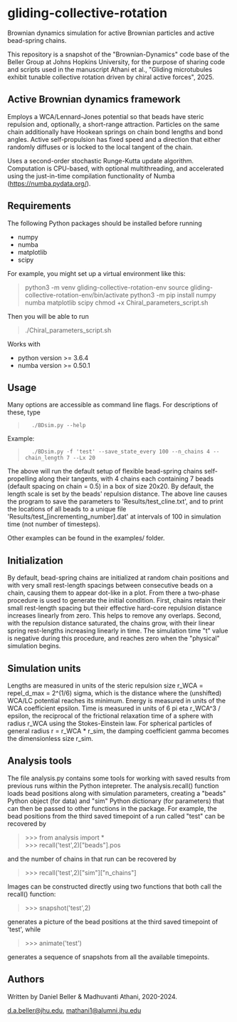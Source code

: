 # gliding-collective-rotation

Brownian dynamics simulation for active Brownian particles and
active bead-spring chains.

This repository is a snapshot of the "Brownian-Dynamics" code base of the Beller Group at Johns Hopkins University, for the purpose of sharing code and scripts used in the manuscript Athani et al., "Gliding microtubules exhibit tunable collective rotation driven by chiral active forces", 2025. 

## Active Brownian dynamics framework

Employs a WCA/Lennard-Jones potential so that beads have steric repulsion
and, optionally, a short-range attraction. Particles on the same chain
additionally have Hookean springs on chain bond lengths and bond angles.
Active self-propulsion has fixed speed and a direction that either
randomly diffuses or is locked to the local tangent of the chain.

Uses a second-order stochastic Runge-Kutta update algorithm. Computation
is CPU-based, with optional multithreading, and accelerated using the just-in-time compilation functionality of Numba (https://numba.pydata.org/).


## Requirements

The following Python packages should be installed before running

- numpy
- numba
- matplotlib
- scipy

For example, you might set up a virtual environment like this: 

>   python3 -m venv gliding-collective-rotation-env
>   source gliding-collective-rotation-env/bin/activate
>   python3 -m pip install numpy numba matplotlib scipy
>   chmod +x Chiral_parameters_script.sh

Then you will be able to run 
>   ./Chiral_parameters_script.sh

Works with

- python version >= 3.6.4
- numba version >= 0.50.1

## Usage

Many options are accessible as command line flags. For descriptions of these, type

>		./BDsim.py --help

Example: 

>		./BDsim.py -f 'test' --save_state_every 100 --n_chains 4 --chain_length 7 --Lx 20

The above will run the default setup of flexible bead-spring chains self-propelling along their tangents,
with 4 chains each containing 7 beads (default spacing on chain = 0.5) in a box of size 20x20. By default, the length
scale is set by the beads' repulsion distance. The above line causes the program to save the parameters to 'Results/test_cline.txt',
and to print the locations of all beads to a unique file 'Results/test_[incrementing_number].dat' at intervals of 100 in simulation time
(not number of timesteps).

Other examples can be found in the examples/ folder.

## Initialization

By default, bead-spring chains are initialized at random chain positions and with very small rest-length spacings between consecutive beads on a chain, causing them to appear dot-like in a plot. From there a two-phase procedure is used to generate the initial condition. First, chains retain their small rest-length spacing but their effective hard-core repulsion distance increases linearly from zero. This helps to remove any overlaps. Second, with the repulsion distance saturated, the chains grow, with their linear spring rest-lengths increasing linearly in time. The simulation time "t" value is negative during this procedure, and reaches zero when the "physical" simulation begins.

## Simulation units

Lengths are measured in units of the steric repulsion size r\_WCA = repel_d_max = 2^(1/6) sigma, which is the distance where the (unshifted) WCA/LC potential reaches its minimum. Energy is measured in units of the WCA coefficient epsilon. Time is measured in units of 6 pi eta r\_WCA^3 / epsilon, the reciprocal of the frictional relaxation time of a sphere with radius r\_WCA using the Stokes-Einstein law. For spherical particles of general radius r = r_WCA * r_sim, the damping coefficient gamma becomes the dimensionless size r_sim.

## Analysis tools

The file analysis.py contains some tools for working with saved results from previous runs within the Python intepreter. The analysis.recall() function loads bead positions along with simulation parameters, creating a "beads" Python object (for data) and "sim" Python dictionary (for parameters) that can then be passed to other functions in the package. For example, the bead positions from the third saved timepoint of a run called "test" can be recovered by

>   \>\>\> from analysis import * \
>   \>\>\> recall('test',2)\["beads"\].pos

and the number of chains in that run can be recovered by

>   \>\>\> recall('test',2)\["sim"\]\["n_chains"\]

Images can be constructed directly using two functions that both call the recall() function:

>   \>\>\> snapshot('test',2)

generates a picture of the bead positions at the third saved timepoint of 'test', while

>   \>\>\> animate('test')

generates a sequence of snapshots from all the available timepoints.

## Authors

Written by Daniel Beller & Madhuvanti Athani, 2020-2024.

d.a.beller@jhu.edu, mathani1@alumni.jhu.edu
